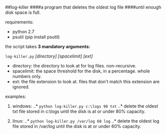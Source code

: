##log-killer
####a program that deletes the oldest log file
####until enough disk space is full.

requirements:
* python 2.7
* psutil (pip install psutil)

the script takes **3 mandatory arguments:**

`log-killer.py` _[directory]_ _[spacelimit]_ _[ext]_

* directory:  the directory to look at for log files.  non-recursive.
* spacelimit:  the space threshold for the disk, in a percentage.  whole numbers only.
* ext:  the file extension to look at.  files that don't match this extension are ignored.

examples:

1. windows:
..* `python log-killer.py c:\logs 90 txt`
..* delete the oldest txt file stored in c:\logs until the disk is at or under 80% capacity.

2. linux:
..* `python log-killer.py /var/log 60 log`
..* delete the oldest log file stored in /var/log until the disk is at or under 60% capacity.